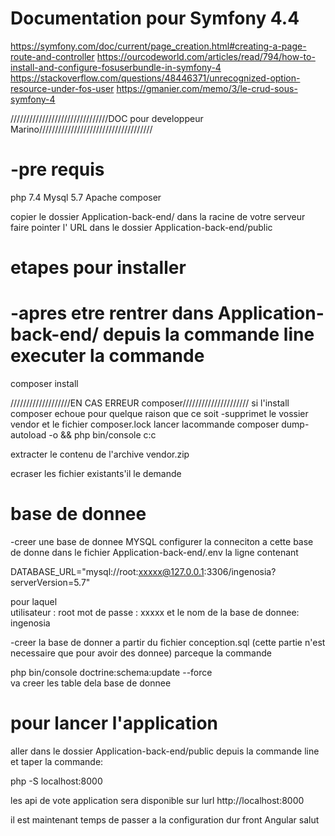 
Documentation pour Symfony 4.4
=============

https://symfony.com/doc/current/page_creation.html#creating-a-page-route-and-controller
https://ourcodeworld.com/articles/read/794/how-to-install-and-configure-fosuserbundle-in-symfony-4
https://stackoverflow.com/questions/48446371/unrecognized-option-resource-under-fos-user
https://gmanier.com/memo/3/le-crud-sous-symfony-4



///////////////////////////////DOC pour developpeur Marino////////////////////////////////////

-pre requis
===========
php 7.4
Mysql 5.7
Apache
composer

copier le dossier Application-back-end/ dans la racine de votre serveur
faire pointer l' URL dans le dossier Application-back-end/public

etapes pour installer
======================


-apres etre rentrer dans Application-back-end/ depuis la commande line
executer la commande
======================
 composer install
 
 ///////////////////EN CAS ERREUR composer/////////////////////
 si l'install composer echoue pour quelque raison que ce soit 
 -supprimet le vossier vendor et le fichier composer.lock
 lancer lacommande 
 composer dump-autoload -o && php bin/console c:c
 
 extracter le contenu de l'archive vendor.zip
 
ecraser les fichier existants'il le demande
 


base de donnee
===============
-creer une base de donnee MYSQL
configurer la conneciton a cette base de donne
dans le fichier 
Application-back-end/.env
la ligne contenant 

 DATABASE_URL="mysql://root:xxxxx@127.0.0.1:3306/ingenosia?serverVersion=5.7"

pour laquel  
utilisateur : root
mot de passe : xxxxx
et le nom de la base de donnee: ingenosia

-creer la base de donner a partir du fichier conception.sql 
(cette partie n'est necessaire que pour avoir des donnee)
parceque la commande 

php bin/console doctrine:schema:update --force   
va creer les table dela base de donnee




pour lancer l'application
========================
aller dans le dossier
Application-back-end/public depuis la commande line
et taper la commande: 

php -S localhost:8000


les api de vote application sera disponible sur lurl  http://localhost:8000

il est maintenant temps de passer a la configuration dur front  Angular
salut